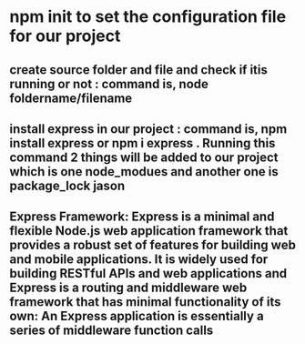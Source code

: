 # npm init to set the configuration file for our project

## create source folder and file and check if itis running or not : command is, node foldername/filename

## install express in our project : command is, npm install express or npm i express . Running this command 2 things will be added to our project which is one node_modues and another one is package_lock jason

## Express Framework: Express  is a minimal and flexible Node.js web application framework that provides a robust set of features for building web and mobile applications. It is widely used for building RESTful APIs and web applications and Express is a routing and middleware web framework that has minimal functionality of its own: An Express application is essentially a series of middleware function calls



